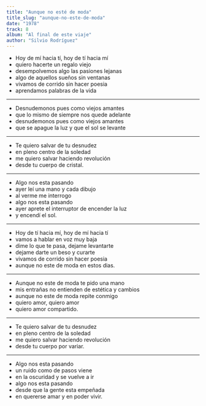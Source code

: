 ```yaml
---
title: "Aunque no esté de moda"
title_slug: "aunque-no-este-de-moda"
date: "1978"
track: 8
album: "Al final de este viaje"
author: "Silvio Rodríguez"
---
```


- Hoy de mí hacia tí, hoy de tí hacia mí
- quiero hacerte un regalo viejo
- desempolvemos algo las pasiones lejanas
- algo de aquellos sueños sin ventanas
- vivamos de corrido sin hacer poesia
- aprendamos palabras de la vida

---

- Desnudemonos pues como viejos amantes
- que lo mismo de siempre nos quede adelante
- desnudemonos pues como viejos amantes
- que se apague la luz y que el sol se levante

---

- Te quiero salvar de tu desnudez
- en pleno centro de la soledad
- me quiero salvar haciendo revolución
- desde tu cuerpo de cristal.

---

- Algo nos esta pasando
- ayer leí una mano y cada dibujo
- al verme me interrogo
- algo nos esta pasando
- ayer aprete el interruptor de encender la luz
- y encendí el sol.

---

- Hoy de tí hacia mí, hoy de mí hacia tí
- vamos a hablar en voz muy baja
- dime lo que te pasa, dejame levantarte
- dejame darte un beso y curarte
- vivamos de corrido sin hacer poesia
- aunque no este de moda en estos dias.

---

- Aunque no este de moda te pido una mano
- mis entrañas no entienden de estética y cambios
- aunque no este de moda repite conmigo
- quiero amor, quiero amor
- quiero amor compartido.

---

- Te quiero salvar de tu desnudez
- en pleno centro de la soledad
- me quiero salvar haciendo revolución
- desde tu cuerpo por variar.

---

- Algo nos esta pasando
- un ruido como de pasos viene
- en la oscuridad y se vuelve a ir
- algo nos esta pasando
- desde que la gente esta empeñada
- en quererse amar y en poder vivir.
